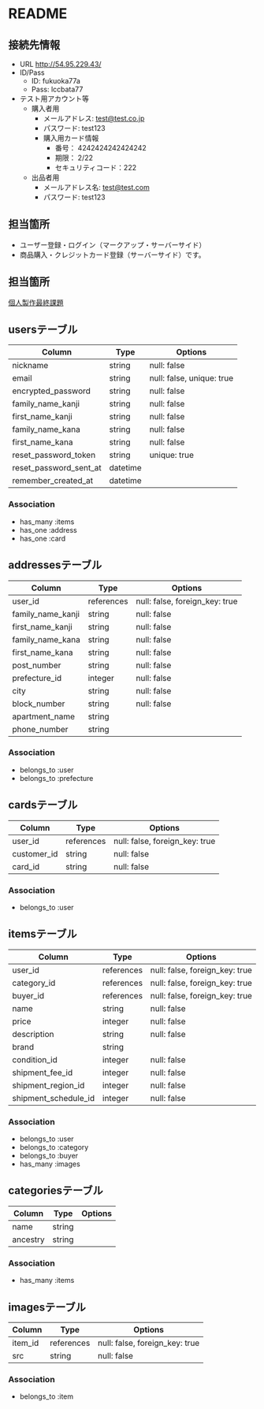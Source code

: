 # README

## 接続先情報
* URL http://54.95.229.43/
* ID/Pass
  * ID: fukuoka77a
  * Pass: lccbata77
* テスト用アカウント等
  * 購入者用
    * メールアドレス: test@test.co.jp
    * パスワード: test123
    * 購入用カード情報
      * 番号： 4242424242424242
      * 期限： 2/22
      * セキュリティコード：222
  * 出品者用
    * メールアドレス名: test@test.com
    * パスワード: test123

## 担当箇所
* ユーザー登録・ログイン（マークアップ・サーバーサイド）
* 商品購入・クレジットカード登録（サーバーサイド）です。

## 担当箇所
[個人製作最終課題](https://github.com/TomInJpn/frema-app)

## usersテーブル

|Column|Type|Options|
|------|----|-------|
|nickname|string|null: false|
|email|string|null: false, unique: true|
|encrypted_password|string|null: false|
|family_name_kanji|string|null: false|
|first_name_kanji|string|null: false|
|family_name_kana|string|null: false|
|first_name_kana|string|null: false|
|reset_password_token|string|unique: true|
|reset_password_sent_at|datetime||
|remember_created_at|datetime||

### Association
- has_many :items
- has_one :address
- has_one :card


## addressesテーブル

|Column|Type|Options|
|------|----|-------|
|user_id|references|null: false, foreign_key: true|
|family_name_kanji|string|null: false|
|first_name_kanji|string|null: false|
|family_name_kana|string|null: false|
|first_name_kana|string|null: false|
|post_number|string|null: false|
|prefecture_id|integer|null: false|
|city|string|null: false|
|block_number|string|null: false|
|apartment_name|string||
|phone_number|string||

### Association
- belongs_to :user
- belongs_to :prefecture


## cardsテーブル

|Column|Type|Options|
|------|----|-------|
|user_id|references|null: false, foreign_key: true|
|customer_id|string|null: false|
|card_id|string|null: false|

### Association
- belongs_to :user


## itemsテーブル

|Column|Type|Options|
|------|----|-------|
|user_id|references|null: false, foreign_key: true|
|category_id|references|null: false, foreign_key: true|
|buyer_id|references|null: false, foreign_key: true|
|name|string|null: false|
|price|integer|null: false|
|description|string|null: false|
|brand|string||
|condition_id|integer|null: false|
|shipment_fee_id|integer|null: false|
|shipment_region_id|integer|null: false|
|shipment_schedule_id|integer|null: false|

### Association
- belongs_to :user
- belongs_to :category
- belongs_to :buyer
- has_many :images


## categoriesテーブル

|Column|Type|Options|
|------|----|-------|
|name|string||
|ancestry|string||

### Association
- has_many :items


## imagesテーブル

|Column|Type|Options|
|------|----|-------|
|item_id|references|null: false, foreign_key: true|
|src|string|null: false|

### Association
- belongs_to :item

